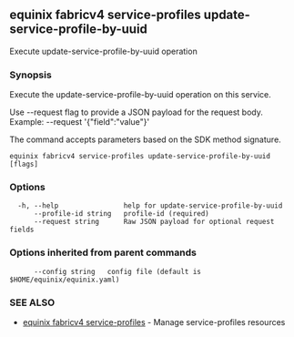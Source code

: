 ## equinix fabricv4 service-profiles update-service-profile-by-uuid

Execute update-service-profile-by-uuid operation

### Synopsis

Execute the update-service-profile-by-uuid operation on this service.

Use --request flag to provide a JSON payload for the request body.
Example: --request '{"field":"value"}'

The command accepts parameters based on the SDK method signature.

```
equinix fabricv4 service-profiles update-service-profile-by-uuid [flags]
```

### Options

```
  -h, --help                help for update-service-profile-by-uuid
      --profile-id string   profile-id (required)
      --request string      Raw JSON payload for optional request fields
```

### Options inherited from parent commands

```
      --config string   config file (default is $HOME/equinix/equinix.yaml)
```

### SEE ALSO

* [equinix fabricv4 service-profiles](equinix_fabricv4_service-profiles.md)	 - Manage service-profiles resources

